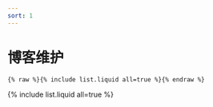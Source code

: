 ```yaml
---
sort: 1
---
```


# 博客维护

```
{% raw %}{% include list.liquid all=true %}{% endraw %}
```

{% include list.liquid all=true %}
